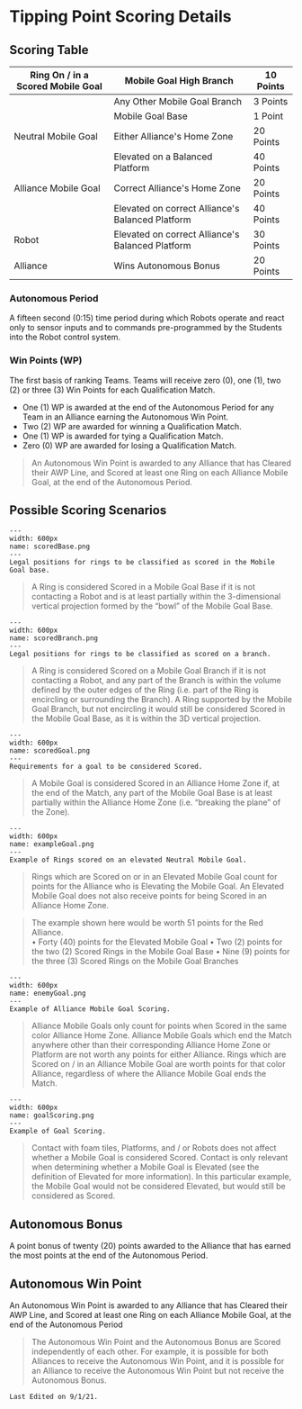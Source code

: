# Tipping Point Scoring Details
## Scoring Table
| Ring On / in a Scored Mobile Goal | Mobile Goal High Branch                          | 10 Points |
|-----------------------------------|--------------------------------------------------|-----------|
|                                   | Any Other Mobile Goal Branch                     | 3 Points  |
|                                   | Mobile Goal Base                                 | 1 Point   |
| Neutral Mobile Goal               | Either Alliance's Home Zone                      | 20 Points |
|                                   | Elevated on a Balanced Platform                  | 40 Points |
| Alliance Mobile Goal              | Correct Alliance's Home Zone                     | 20 Points |
|                                   | Elevated on correct Alliance's Balanced Platform | 40 Points |
| Robot                             | Elevated on correct Alliance's Balanced Platform | 30 Points |
| Alliance                          | Wins Autonomous Bonus                            | 20 Points |

### Autonomous Period
A fifteen second (0:15) time period during which Robots operate and react
only to sensor inputs and to commands pre-programmed by the Students into the Robot control
system.

### Win Points (WP)
The first basis of ranking Teams. Teams will receive zero (0), one (1), two (2) or three (3)
Win Points for each Qualification Match.
- One (1) WP is awarded at the end of the Autonomous Period for any Team in an Alliance earning the Autonomous Win Point.
- Two (2) WP are awarded for winning a Qualification Match.
- One (1) WP is awarded for tying a Qualification Match.
- Zero (0) WP are awarded for losing a Qualification Match.
> An Autonomous Win Point is awarded to any Alliance that has Cleared their AWP Line, and Scored at least one Ring on each Alliance Mobile Goal, at the end of the Autonomous Period.

## Possible Scoring Scenarios

```{figure} ../../images/beginning/scoredBase.png
---
width: 600px
name: scoredBase.png
---
Legal positions for rings to be classified as scored in the Mobile Goal base.
```
> A Ring is considered Scored in a Mobile Goal Base if it is not contacting a Robot and is at least partially within the 3-dimensional vertical projection formed by the “bowl” of the Mobile Goal Base.

```{figure} ../../images/beginning/scoredBranch.png
---
width: 600px
name: scoredBranch.png
---
Legal positions for rings to be classified as scored on a branch.
```
> A Ring is considered Scored on a Mobile Goal Branch if it is not contacting a Robot, and any part of the Branch is within the volume defined by the outer edges of the Ring (i.e. part of the Ring is encircling or surrounding the Branch). A Ring supported by the Mobile Goal Branch, but not encircling it would still be considered Scored in the Mobile Goal Base, as it is within the 3D vertical projection.

```{figure} ../../images/beginning/scoredGoal.png
---
width: 600px
name: scoredGoal.png
---
Requirements for a goal to be considered Scored.
```
> A Mobile Goal is considered Scored in an Alliance Home Zone if, at the end of the Match, any part of the Mobile Goal Base is at least partially within the Alliance Home Zone (i.e. “breaking the plane” of the Zone).

```{figure} ../../images/beginning/exampleGoal.png
---
width: 600px
name: exampleGoal.png
---
Example of Rings scored on an elevated Neutral Mobile Goal.
```
> Rings which are Scored on or in an Elevated Mobile Goal count for points for the Alliance who is Elevating the Mobile Goal. An Elevated Mobile Goal does not also receive points for being Scored in an Alliance Home Zone. 
    
> The example shown here would be worth 51 points for the Red Alliance.  
    • Forty (40) points for the Elevated Mobile Goal
    • Two (2) points for the two (2) Scored Rings in the Mobile Goal Base
    • Nine (9) points for the three (3) Scored Rings on the Mobile Goal Branches
    
```{figure} ../../images/beginning/enemyGoal.png
---
width: 600px
name: enemyGoal.png
---
Example of Alliance Mobile Goal Scoring.
```
> Alliance Mobile Goals only count for points when Scored in the same color Alliance Home Zone.  Alliance Mobile Goals which end the Match anywhere other than their corresponding Alliance Home Zone or Platform are not worth any points for either Alliance. Rings which are Scored on / in an Alliance Mobile Goal are worth points for that color Alliance, regardless of where the Alliance Mobile Goal ends the Match.

```{figure} ../../images/beginning/goalScoring.png
---
width: 600px
name: goalScoring.png
---
Example of Goal Scoring.
```
> Contact with foam tiles, Platforms, and / or Robots does not affect whether a Mobile Goal is considered Scored.  Contact is only relevant when determining whether a Mobile Goal is Elevated (see the definition of Elevated for more information). In this particular example, the Mobile Goal would not be considered Elevated, but would still be considered as Scored.

## Autonomous Bonus
A point bonus of twenty (20) points awarded to the Alliance that has earned the most
points at the end of the Autonomous Period.

## Autonomous Win Point
An Autonomous Win Point is awarded to any Alliance that has Cleared their AWP Line, and 
Scored at least one Ring on each Alliance Mobile Goal, at the end of the Autonomous Period
> The Autonomous Win Point and the Autonomous Bonus are Scored independently of each other. For example, it is possible 
for both Alliances to receive the Autonomous Win Point, and it is possible for an Alliance to receive the Autonomous Win Point but not receive the Autonomous Bonus.

```{important}
Last Edited on 9/1/21.
```